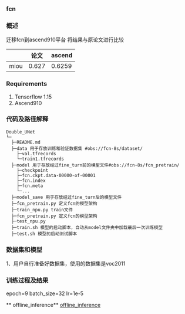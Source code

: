 ###   **fcn** 


###   **概述** 

迁移fcn到ascend910平台
将结果与原论文进行比较

|                | 论文   | ascend |
|----------------|------|--------|
| miou | 0.627 | 0.6259  |

###  Requirements

1. Tensorflow 1.15
2. Ascend910

###   **代码及路径解释** 



```
Double_UNet
└─ 
  ├─README.md
  ├─data 用于存放训练和验证数据集 #obs://fcn-8s/dataset/
  	├─val.tfrecords
  	└─train1.tfrecords
  ├─model 用于存放经过fine_turn前的模型文件#obs://fcn-8s/fcn_pretrain/
  	├─checkpoint
  	├─fcn.ckpt.data-00000-of-00001
  	├─fcn.index
  	├─fcn.meta
  	└─...
  ├─model_save 用于存放经过fine_turn后的模型文件
  ├─fcn_pretrain.py 定义fcn的模型架构
  ├─train_npu.py train文件
  ├─fcn_pretrain.py 定义fcn的模型架构
  ├─test_npu.py
  ├─train.sh 模型的启动脚本，自动从model文件夹中加载最后一次训练模型
  ├─test.sh 模型的启动测试脚本

```
###   **数据集和模型** 

1、用户自行准备好数据集，使用的数据集是voc2011


### 训练过程及结果
epoch=9
batch_size=32
lr=1e-5

 **
offline_inference**
[offline_inference](https://gitee.com/xiaoqiqiyaya/modelzoo/tree/master/contrib/Research/cv/fcn/fcn_tf_xiaoqiqiya/offline_inference) 